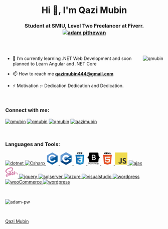 <h1 align="center">Hi 👋, I'm Qazi Mubin</h1>
<h3 align="center">Student at SMIU, Level Two Freelancer at Fiverr.<a href="https://www.fiverr.com/qmubin" target="blank"><img align="center"
      src="https://user-images.githubusercontent.com/70473461/92360592-5a3bb800-f0ed-11ea-8dce-dd95b72c7825.png"
      alt="adam pithewan" height="25" width="30" /></a></h3>

<br>



<br>

<p><img height="400px" height="300px" align="right" src="https://github.com/Adam-pw/Adam-pw/blob/main/animation_500_kxa883sd.gif" alt="qmubin" /></p>


- 🌱 I’m currently learning .NET Web Development and soon planned to Learn Angular and .NET Core

- 📫 How to reach me **qazimubin444@gmail.com**

- ⚡ Motivation :- Dedication Dedication and Dedication.

<br>

<h3 align="left">Connect with me:</h3>
<p align="left">
  <a href="https://www.linkedin.com/mwlite/in/qazi-mubin-ba1918143" target="blank"><img align="center"
      src="https://raw.githubusercontent.com/rahuldkjain/github-profile-readme-generator/master/src/images/icons/Social/linked-in-alt.svg"
      alt="qmubin" height="30" width="40" /></a>
  <a href="https://facebook.com/qmubin" target="blank"><img align="center"
      src="https://raw.githubusercontent.com/rahuldkjain/github-profile-readme-generator/master/src/images/icons/Social/facebook.svg"
      alt="qmubin" height="30" width="40" /></a>
  <a href="https://instagram.com/qmubin" target="blank"><img align="center"
      src="https://raw.githubusercontent.com/rahuldkjain/github-profile-readme-generator/master/src/images/icons/Social/instagram.svg"
      alt="qmubin" height="30" width="40" /></a>
  <a href="https://wa.me/+923009259266" target="blank"><img align="center"
      src="https://raw.githubusercontent.com/rahuldkjain/github-profile-readme-generator/master/src/images/icons/Social/whatsapp.svg"
      alt="qazimubin" height="30" width="30" /></a>
 
</p>

<br>

<h3 align="left">Languages and Tools:</h3>
<p align="left"> <a href="https://dotnet.microsoft.com/en-us/" target="_blank" rel="noreferrer"> <img
      src="https://raw.githubusercontent.com/rahuldkjain/github-profile-readme-generator/master/src/images/icons/Framework/dotnet.svg"
      alt="dotnet" width="40" height="40" /> </a> <a href="https://learn.microsoft.com/en-us/dotnet/csharp/" target="_blank" rel="noreferrer">
    <img src="https://raw.githubusercontent.com/rahuldkjain/github-profile-readme-generator/master/src/images/icons/ProgrammingLanguages/csharp.svg"
      alt="Csharp" width="40" height="40" /> </a>  <a href="https://www.cprogramming.com/" target="_blank"
    rel="noreferrer"> <img src="https://raw.githubusercontent.com/devicons/devicon/master/icons/c/c-original.svg"
      alt="c" width="40" height="40" /> </a> <a href="https://www.w3schools.com/cpp/" target="_blank" rel="noreferrer">
    <img src="https://raw.githubusercontent.com/devicons/devicon/master/icons/cplusplus/cplusplus-original.svg"
      alt="cplusplus" width="40" height="40" /> </a> <a href="https://www.w3schools.com/css/" target="_blank"
    rel="noreferrer"> <img
      src="https://raw.githubusercontent.com/devicons/devicon/master/icons/css3/css3-original-wordmark.svg" alt="css3"
      width="40" height="40" /> </a><a href="https://getbootstrap.com" target="_blank" rel="noreferrer">
    <img src="https://raw.githubusercontent.com/devicons/devicon/master/icons/bootstrap/bootstrap-plain-wordmark.svg"
      alt="bootstrap" width="40" height="40" /> </a> <a href="https://www.w3.org/html/" target="_blank" rel="noreferrer"> <img
      src="https://raw.githubusercontent.com/devicons/devicon/master/icons/html5/html5-original-wordmark.svg"
      alt="html5" width="40" height="40" /> </a>  </a> <a href="https://developer.mozilla.org/en-US/docs/Web/JavaScript" target="_blank"
    rel="noreferrer"> <img
      src="https://raw.githubusercontent.com/devicons/devicon/master/icons/javascript/javascript-original.svg"
      alt="javascript" width="40" height="40" /> </a>  <a href="https://www.w3schools.com/js/js_ajax_intro.asp" target="_blank" rel="noreferrer"> <img
      src="https://cdn.worldvectorlogo.com/logos/ajax-1.svg"
      alt="ajax" width="40" height="40" /> </a> </a>  </a> <a href="https://sass-lang.com" target="_blank" rel="noreferrer"> <img
      src="https://raw.githubusercontent.com/devicons/devicon/master/icons/sass/sass-original.svg" alt="sass" width="40"
      height="40" /> </a>
      </a>  </a> <a href="https://jquery.com/" target="_blank" rel="noreferrer"> <img
      src="https://cdn.worldvectorlogo.com/logos/jquery-1.svg" alt="jquery" width="40"
      height="40" /> </a>
       <a href="https://www.microsoft.com/en-us/sql-server/sql-server-downloads" target="_blank" rel="noreferrer"> <img
      src="https://www.svgrepo.com/show/303229/microsoft-sql-server-logo.svg"
      alt="sqlserver" width="40" height="40" /> </a> </a>  </a> <a href="https://azure.microsoft.com/en-us/" target="_blank" rel="noreferrer"> <img
      src="https://raw.githubusercontent.com/rahuldkjain/github-profile-readme-generator/master/src/images/icons/Devops/azure.svg" alt="azure" width="40"
      height="40" /> </a>
      <a href="https://visualstudio.microsoft.com/" target="_blank" rel="noreferrer"> <img
      src="https://cdn.worldvectorlogo.com/logos/visual-studio-2013.svg"
      alt="visualstudio" width="40" height="40" /> </a> </a>  </a> <a href="https://wordpress.org/" target="_blank" rel="noreferrer"> <img
      src="https://cdn.worldvectorlogo.com/logos/wordpress-blue.svg" alt="wordpress" width="40"
      height="40" /> </a>
      <a href="=https://woocommerce.com/" target="_blank" rel="noreferrer"> <img
      src="https://cdn.worldvectorlogo.com/logos/woocommerce.svg"
      alt="wooCommerce" width="40" height="40" /> </a> </a>  </a> <a href="https://elementor.com/" target="_blank" rel="noreferrer"> <img
      src="https://img.icons8.com/external-tal-revivo-shadow-tal-revivo/512/external-elementor-the-wordpress-page-builder-a-simple-intuitive-drag-and-drop-interface-logo-shadow-tal-revivo.png" alt="wordpress" width="40"
      height="40" /> </a>
      </p>
      
      
      
      

<br>



<p><img align="center" src="https://github-readme-streak-stats.herokuapp.com/?user=qazimubin12&theme=dark&background=0d1117&date_format=M%20j%5B%2C%20Y%5D" alt="adam-pw" /></p>
      
<p align="left"> <a href="https://twitter.com/" target="blank"><img
      src="https://img.shields.io/twitter/follow/?logo=twitter&style=for-the-badge" alt="" /></a> </p>

[Qazi Mubin](https://github.com/qazimubin12)

